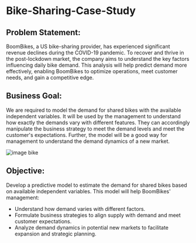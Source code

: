 # Bike-Sharing-Case-Study

## Problem Statement:
BoomBikes, a US bike-sharing provider, has experienced significant revenue declines during the COVID-19 pandemic. To recover and thrive in the post-lockdown market, the company aims to understand the key factors influencing daily bike demand. This analysis will help predict demand more effectively, enabling BoomBikes to optimize operations, meet customer needs, and gain a competitive edge.

## Business Goal:
We are required to model the demand for shared bikes with the available independent variables. It will be used by the management to understand how exactly the demands vary with different features. They can accordingly manipulate the business strategy to meet the demand levels and meet the customer's expectations. Further, the model will be a good way for management to understand the demand dynamics of a new market. 

![image bike](https://github.com/user-attachments/assets/47b6ab71-097d-45cc-a153-41cbd66b8e55)

## Objective:
Develop a predictive model to estimate the demand for shared bikes based on available independent variables. This model will help BoomBikes' management:

-  Understand how demand varies with different factors.
-  Formulate business strategies to align supply with demand and meet customer expectations.
-  Analyze demand dynamics in potential new markets to facilitate expansion and strategic planning.

  
